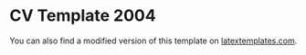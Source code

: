 # CV Template 2004

You can also find a modified version of this template on [latextemplates.com](http://www.latextemplates.com/template/wilson-resume-cv).
